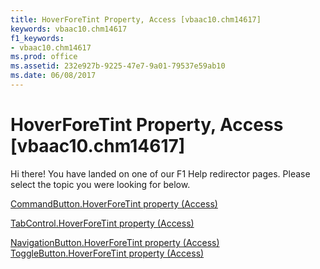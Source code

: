 ```yaml
---
title: HoverForeTint Property, Access [vbaac10.chm14617]
keywords: vbaac10.chm14617
f1_keywords:
- vbaac10.chm14617
ms.prod: office
ms.assetid: 232e927b-9225-47e7-9a01-79537e59ab10
ms.date: 06/08/2017
---
```



# HoverForeTint Property, Access [vbaac10.chm14617]

Hi there! You have landed on one of our F1 Help redirector pages. Please select the topic you were looking for below.

[CommandButton.HoverForeTint property (Access)](http://msdn.microsoft.com/library/88922fd3-f8ce-5f07-f364-1155ac6070fe%28Office.15%29.aspx)

[TabControl.HoverForeTint property (Access)](http://msdn.microsoft.com/library/0c8468f1-bc5f-85b2-defc-7f193cdd55e7%28Office.15%29.aspx)

[NavigationButton.HoverForeTint property (Access)](http://msdn.microsoft.com/library/3d609fbc-0828-0607-5b14-e952bd321759%28Office.15%29.aspx)
[ToggleButton.HoverForeTint property (Access)](http://msdn.microsoft.com/library/81b67e89-3ae9-941f-4830-fcdbf02afd9e%28Office.15%29.aspx)

